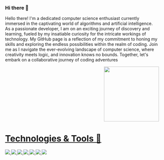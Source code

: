 ### Hi there 👋


Hello there! I'm a dedicated computer science enthusiast currently immersed in the captivating world of algorithms and artificial intelligence. As a passionate developer, I am on an exciting journey of discovery and learning, fueled by my insatiable curiosity for the intricate workings of technology. My GitHub page is a reflection of my commitment to honing my skills and exploring the endless possibilities within the realm of coding. Join me as I navigate the ever-evolving landscape of computer science, where creativity meets logic, and innovation knows no bounds. Together, let's embark on a collaborative journey of coding adventures

<!---
**MateoMinghi/MateoMinghi** is a ✨ _special_ ✨ repository because its `README.md` (this file) appears on your GitHub profile.

Here are some ideas to get you started:

- 🔭 I’m currently working on ...
- 🌱 I’m currently learning ...
- 👯 I’m looking to collaborate on ...
- 🤔 I’m looking for help with ...
- 💬 Ask me about ...
- 📫 How to reach me: ...
- 😄 Pronouns: ...
- ⚡ Fun fact: ...

-->

<div align = "right">
  <a href="https://github.com/MateoMinghi">
  <img height="180em" src="https://github-readme-stats.vercel.app/api/top-langs/?username=MateoMinghi&layout=compact&langs_count=7&theme=dark"/>
</div>

# Technologies & Tools 🔧
![](https://img.shields.io/badge/Code-C++-informational?style=flat&logo=c++-&logoColor=white&color=orange)
![](https://img.shields.io/badge/Code-JavaScript-informational?style=flat&logo=javascript&logoColor=white&color=brightgreen)
![](https://img.shields.io/badge/Code-Python-informational?style=flat&logo=python&logoColor=white&color=brightgreen)
![](https://img.shields.io/badge/Database-MySQL-informational?style=flat&logo=mysql&logoColor=white&color=brightgreen)
![](https://img.shields.io/badge/Tools-Git-informational?style=flat&logo=git&logoColor=white&color=brightgreen)
![](https://img.shields.io/badge/Cloud-AWS-informational?style=flat&logo=amazon&logoColor=white&color=brightgreen)
![](https://img.shields.io/badge/TensorFlow-%23FF6F00.svg?style=for-the-badge&logo=TensorFlow&logoColor=white&color=brightgreen)
<br>

